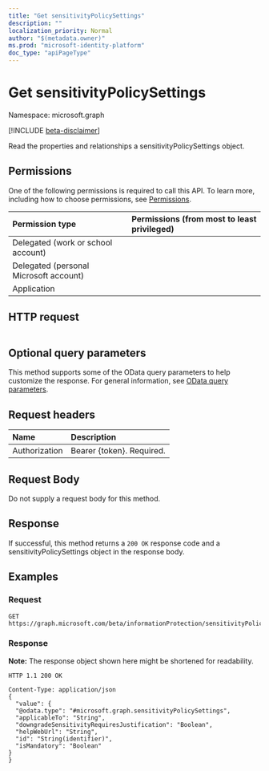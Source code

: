 ```yaml
---
title: "Get sensitivityPolicySettings"
description: ""
localization_priority: Normal
author: "$(metadata.owner)"
ms.prod: "microsoft-identity-platform"
doc_type: "apiPageType"
---
```


# Get sensitivityPolicySettings

Namespace: microsoft.graph

[!INCLUDE [beta-disclaimer](../../includes/beta-disclaimer.md)]

Read the properties and relationships a sensitivityPolicySettings object.

## Permissions

One of the following permissions is required to call this API. To learn more, including how to choose permissions, see [Permissions](/graph/permissions-reference).

| Permission type                        | Permissions (from most to least privileged) |
| :------------------------------------- | :------------------------------------------ |
| Delegated (work or school account)     |                                             |
| Delegated (personal Microsoft account) |                                             |
| Application                            |                                             |

## HTTP request

<!-- {
  "blockType": "ignored"
}
-->

```http

```

## Optional query parameters

This method supports some of the OData query parameters to help customize the response. For general information, see [OData query parameters](/graph/query-parameters).

## Request headers

| Name          | Description               |
| :------------ | :------------------------ |
| Authorization | Bearer {token}. Required. |

## Request Body

<!-- Actions and Functions -->

<!-- CRUD Methods -->

Do not supply a request body for this method.

## Response

If successful, this method returns a `200 OK` response code and a sensitivityPolicySettings object in the response body.

## Examples

### Request

<!-- {
  "blockType": "request",
  "name": "get_sensitivitypolicysettings"
}
-->

```http
GET https://graph.microsoft.com/beta/informationProtection/sensitivityPolicySettings

```

### Response

**Note:** The response object shown here might be shortened for readability.

<!-- {
  "blockType": "response",
  "truncated": true,
  "@odata.type": "microsoft.dataClassificationService.contract.sensitivityPolicySettings"
}
-->

```http
HTTP 1.1 200 OK

Content-Type: application/json
{
  "value": {
  "@odata.type": "#microsoft.graph.sensitivityPolicySettings",
  "applicableTo": "String",
  "downgradeSensitivityRequiresJustification": "Boolean",
  "helpWebUrl": "String",
  "id": "String(identifier)",
  "isMandatory": "Boolean"
}
}

```
